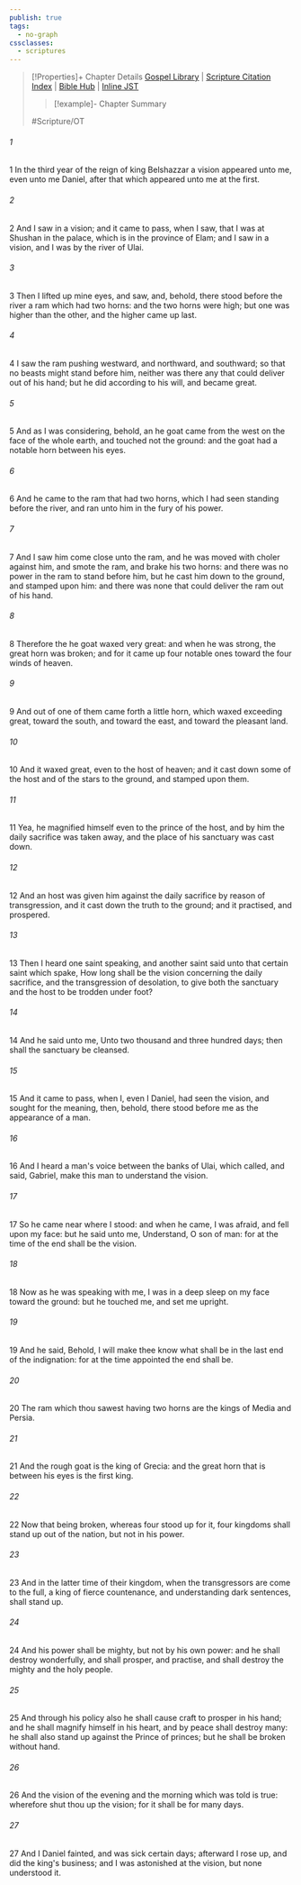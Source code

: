 ```yaml
---
publish: true
tags:
  - no-graph
cssclasses:
  - scriptures
---
```

>[!Properties]+ Chapter Details
>[Gospel Library](https://churchofjesuschrist.org/study/scriptures/ot/dan/8?lang=eng)    |    [Scripture Citation Index](https://scriptures.byu.edu/#07f08::c07f08)    |    [Bible Hub](https://biblehub.com/daniel/8.htm)    |    [Inline JST](https://scripturetoolbox.com/html/ic/Daniel/8.html)
>>[!example]- Chapter Summary
>> 
> 
>
>#Scripture/OT
###### 1
1 In the third year of the reign of king Belshazzar a vision appeared unto me, even unto me Daniel, after that which appeared unto me at the first.
###### 2
2 And I saw in a vision; and it came to pass, when I saw, that I was at Shushan in the palace, which is in the province of Elam; and I saw in a vision, and I was by the river of Ulai.
###### 3
3 Then I lifted up mine eyes, and saw, and, behold, there stood before the river a ram which had two horns: and the two horns were high; but one was higher than the other, and the higher came up last.
###### 4
4 I saw the ram pushing westward, and northward, and southward; so that no beasts might stand before him, neither was there any that could deliver out of his hand; but he did according to his will, and became great.
###### 5
5 And as I was considering, behold, an he goat came from the west on the face of the whole earth, and touched not the ground: and the goat had a notable horn between his eyes.
###### 6
6 And he came to the ram that had two horns, which I had seen standing before the river, and ran unto him in the fury of his power.
###### 7
7 And I saw him come close unto the ram, and he was moved with choler against him, and smote the ram, and brake his two horns: and there was no power in the ram to stand before him, but he cast him down to the ground, and stamped upon him: and there was none that could deliver the ram out of his hand.
###### 8
8 Therefore the he goat waxed very great: and when he was strong, the great horn was broken; and for it came up four notable ones toward the four winds of heaven.
###### 9
9 And out of one of them came forth a little horn, which waxed exceeding great, toward the south, and toward the east, and toward the pleasant land.
###### 10
10 And it waxed great, even to the host of heaven; and it cast down some of the host and of the stars to the ground, and stamped upon them.
###### 11
11 Yea, he magnified himself even to the prince of the host, and by him the daily sacrifice was taken away, and the place of his sanctuary was cast down.
###### 12
12 And an host was given him against the daily sacrifice by reason of transgression, and it cast down the truth to the ground; and it practised, and prospered.
###### 13
13 Then I heard one saint speaking, and another saint said unto that certain saint which spake, How long shall be the vision concerning the daily sacrifice, and the transgression of desolation, to give both the sanctuary and the host to be trodden under foot?
###### 14
14 And he said unto me, Unto two thousand and three hundred days; then shall the sanctuary be cleansed.
###### 15
15 And it came to pass, when I, even I Daniel, had seen the vision, and sought for the meaning, then, behold, there stood before me as the appearance of a man.
###### 16
16 And I heard a man's voice between the banks of Ulai, which called, and said, Gabriel, make this man to understand the vision.
###### 17
17 So he came near where I stood: and when he came, I was afraid, and fell upon my face: but he said unto me, Understand, O son of man: for at the time of the end shall be the vision.
###### 18
18 Now as he was speaking with me, I was in a deep sleep on my face toward the ground: but he touched me, and set me upright.
###### 19
19 And he said, Behold, I will make thee know what shall be in the last end of the indignation: for at the time appointed the end shall be.
###### 20
20 The ram which thou sawest having two horns are the kings of Media and Persia.
###### 21
21 And the rough goat is the king of Grecia: and the great horn that is between his eyes is the first king.
###### 22
22 Now that being broken, whereas four stood up for it, four kingdoms shall stand up out of the nation, but not in his power.
###### 23
23 And in the latter time of their kingdom, when the transgressors are come to the full, a king of fierce countenance, and understanding dark sentences, shall stand up.
###### 24
24 And his power shall be mighty, but not by his own power: and he shall destroy wonderfully, and shall prosper, and practise, and shall destroy the mighty and the holy people.
###### 25
25 And through his policy also he shall cause craft to prosper in his hand; and he shall magnify himself in his heart, and by peace shall destroy many: he shall also stand up against the Prince of princes; but he shall be broken without hand.
###### 26
26 And the vision of the evening and the morning which was told is true: wherefore shut thou up the vision; for it shall be for many days.
###### 27
27 And I Daniel fainted, and was sick certain days; afterward I rose up, and did the king's business; and I was astonished at the vision, but none understood it.
